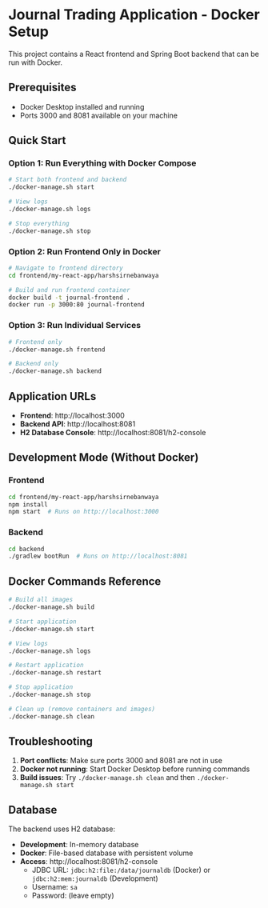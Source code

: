 # Journal Trading Application - Docker Setup

This project contains a React frontend and Spring Boot backend that can be run with Docker.

## Prerequisites

- Docker Desktop installed and running
- Ports 3000 and 8081 available on your machine

## Quick Start

### Option 1: Run Everything with Docker Compose

```bash
# Start both frontend and backend
./docker-manage.sh start

# View logs
./docker-manage.sh logs

# Stop everything
./docker-manage.sh stop
```

### Option 2: Run Frontend Only in Docker

```bash
# Navigate to frontend directory
cd frontend/my-react-app/harshsirnebanwaya

# Build and run frontend container
docker build -t journal-frontend .
docker run -p 3000:80 journal-frontend
```

### Option 3: Run Individual Services

```bash
# Frontend only
./docker-manage.sh frontend

# Backend only  
./docker-manage.sh backend
```

## Application URLs

- **Frontend**: http://localhost:3000
- **Backend API**: http://localhost:8081
- **H2 Database Console**: http://localhost:8081/h2-console

## Development Mode (Without Docker)

### Frontend
```bash
cd frontend/my-react-app/harshsirnebanwaya
npm install
npm start  # Runs on http://localhost:3000
```

### Backend
```bash
cd backend
./gradlew bootRun  # Runs on http://localhost:8081
```

## Docker Commands Reference

```bash
# Build all images
./docker-manage.sh build

# Start application
./docker-manage.sh start

# View logs
./docker-manage.sh logs

# Restart application
./docker-manage.sh restart

# Stop application
./docker-manage.sh stop

# Clean up (remove containers and images)
./docker-manage.sh clean
```

## Troubleshooting

1. **Port conflicts**: Make sure ports 3000 and 8081 are not in use
2. **Docker not running**: Start Docker Desktop before running commands
3. **Build issues**: Try `./docker-manage.sh clean` and then `./docker-manage.sh start`

## Database

The backend uses H2 database:
- **Development**: In-memory database
- **Docker**: File-based database with persistent volume
- **Access**: http://localhost:8081/h2-console
  - JDBC URL: `jdbc:h2:file:/data/journaldb` (Docker) or `jdbc:h2:mem:journaldb` (Development)
  - Username: `sa`
  - Password: (leave empty)
